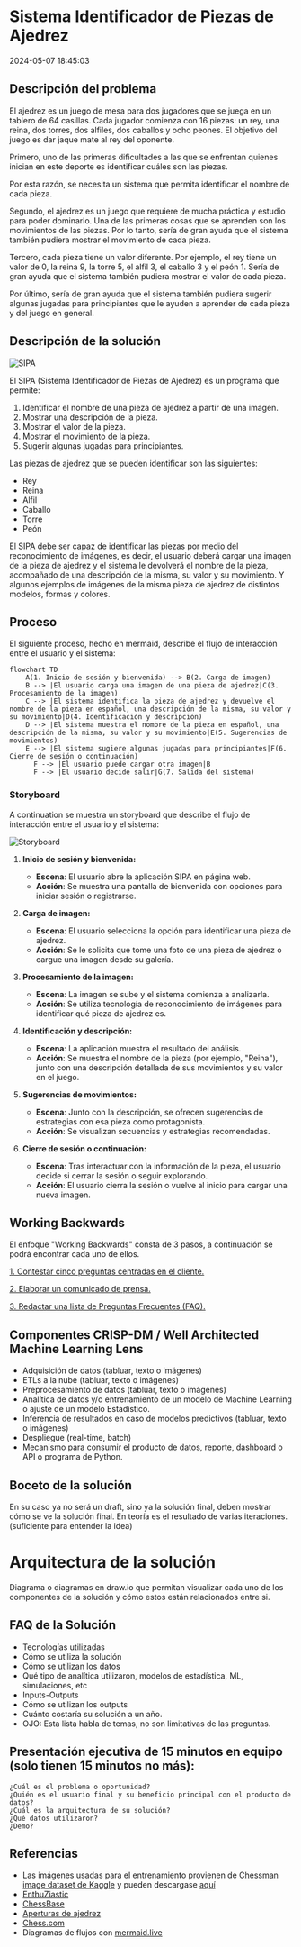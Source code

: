 
# Sistema Identificador de Piezas de Ajedrez

2024-05-07 18:45:03

## Descripción del problema

El ajedrez es un juego de mesa para dos jugadores que se juega en un tablero de 64 casillas. Cada jugador comienza con 16 piezas: un rey, una reina, dos torres, dos alfiles, dos caballos y ocho peones. El objetivo del juego es dar jaque mate al rey del oponente.

Primero, uno de las primeras dificultades a las que se enfrentan quienes inician en este deporte es identificar cuáles son las piezas.

Por esta razón, se necesita un sistema que permita identificar el nombre de cada pieza.

Segundo, el ajedrez es un juego que requiere de mucha práctica y estudio para poder dominarlo. Una de las primeras cosas que se aprenden son los movimientos de las piezas. Por lo tanto, sería de gran ayuda que el sistema también pudiera mostrar el movimiento de cada pieza.

Tercero, cada pieza tiene un valor diferente. Por ejemplo, el rey tiene un valor de 0, la reina 9, la torre 5, el alfil 3, el caballo 3 y el peón 1. Sería de gran ayuda que el sistema también pudiera mostrar el valor de cada pieza.

Por último, sería de gran ayuda que el sistema también pudiera sugerir algunas jugadas para principiantes que le ayuden a aprender de cada pieza y del juego en general.

## Descripción de la solución

![SIPA](img/banner.png)

El SIPA (Sistema Identificador de Piezas de Ajedrez) es un programa que permite:

1) Identificar el nombre de una pieza de ajedrez a partir de una imagen.
2) Mostrar una descripción de la pieza.
3) Mostrar el valor de la pieza.
4) Mostrar el movimiento de la pieza.
5) Sugerir algunas jugadas para principiantes.

Las piezas de ajedrez que se pueden identificar son las siguientes:

- Rey
- Reina
- Alfil
- Caballo
- Torre
- Peón

El SIPA debe ser capaz de identificar las piezas por medio del reconocimiento de imágenes, es decir, el usuario deberá cargar una imagen de la pieza de ajedrez y el sistema le devolverá el nombre de la pieza, acompañado de una descripción de la misma, su valor y su movimiento. Y algunos ejemplos de imágenes de la misma pieza de ajedrez de distintos modelos, formas y colores.

## Proceso

El siguiente proceso, hecho en mermaid, describe el flujo de interacción entre el usuario y el sistema:

```mermaid
flowchart TD
    A(1. Inicio de sesión y bienvenida) --> B(2. Carga de imagen)
    B --> |El usuario carga una imagen de una pieza de ajedrez|C(3. Procesamiento de la imagen)
    C --> |El sistema identifica la pieza de ajedrez y devuelve el nombre de la pieza en español, una descripción de la misma, su valor y su movimiento|D(4. Identificación y descripción)
    D --> |El sistema muestra el nombre de la pieza en español, una descripción de la misma, su valor y su movimiento|E(5. Sugerencias de movimientos)
    E --> |El sistema sugiere algunas jugadas para principiantes|F(6. Cierre de sesión o continuación)
      F --> |El usuario puede cargar otra imagen|B
      F --> |El usuario decide salir|G(7. Salida del sistema)
```

### Storyboard

A continuation se muestra un storyboard que describe el flujo de interacción entre el usuario y el sistema:

![Storyboard](img/storyboard.png)

1. **Inicio de sesión y bienvenida:**
   - **Escena**: El usuario abre la aplicación SIPA en página web.
   - **Acción**: Se muestra una pantalla de bienvenida con opciones para iniciar sesión o registrarse.

2. **Carga de imagen:**
   - **Escena**: El usuario selecciona la opción para identificar una pieza de ajedrez.
   - **Acción**: Se le solicita que tome una foto de una pieza de ajedrez o cargue una imagen desde su galería.

3. **Procesamiento de la imagen:**
   - **Escena**: La imagen se sube y el sistema comienza a analizarla.
   - **Acción**: Se utiliza tecnología de reconocimiento de imágenes para identificar qué pieza de ajedrez es.

4. **Identificación y descripción:**
   - **Escena**: La aplicación muestra el resultado del análisis.
   - **Acción**: Se muestra el nombre de la pieza (por ejemplo, "Reina"), junto con una descripción detallada de sus movimientos y su valor en el juego.

5. **Sugerencias de movimientos:**
   - **Escena**: Junto con la descripción, se ofrecen sugerencias de estrategias con esa pieza como protagonista.
   - **Acción**: Se visualizan secuencias y estrategias recomendadas.

6. **Cierre de sesión o continuación:**
   - **Escena**: Tras interactuar con la información de la pieza, el usuario decide si cerrar la sesión o seguir explorando.
   - **Acción**: El usuario cierra la sesión o vuelve al inicio para cargar una nueva imagen.

## Working Backwards

El enfoque "Working Backwards" consta de 3 pasos, a continuación se podrá encontrar cada uno de ellos.

[1. Contestar cinco preguntas centradas en el cliente.](5_questions.md)

[2. Elaborar un comunicado de prensa.](press_release.md)

[3. Redactar una lista de Preguntas Frecuentes (FAQ).](faq.md)

## Componentes  CRISP-DM / Well Architected Machine Learning Lens

- Adquisición de datos (tabluar, texto o imágenes)
- ETLs a la nube (tabluar, texto o imágenes)
- Preprocesamiento de datos (tabluar, texto o imágenes)
- Analítica de datos y/o entrenamiento de un modelo de Machine Learning o ajuste de un modelo Estadístico.
- Inferencia de resultados en caso de modelos predictivos (tabluar, texto o imágenes)
- Despliegue (real-time, batch)
- Mecanismo para consumir el producto de datos, reporte, dashboard o API o programa de Python.

## Boceto de la solución

En su caso ya no será un draft, sino ya la solución final, deben mostrar cómo se ve la solución final. En teoría es el resultado de varias iteraciones. (suficiente para entender la idea)

# Arquitectura de la solución

Diagrama o diagramas en draw.io que permitan visualizar cada uno de los componentes de la solución y cómo estos están relacionados entre si.

## FAQ de la Solución

- Tecnologías utilizadas
- Cómo se utiliza la solución
- Cómo se utilizan los datos
- Qué tipo de analítica utilizaron, modelos de estadística, ML, simulaciones, etc
- Inputs-Outputs
- Cómo se utilizan los outputs
- Cuánto costaría su solución a un año.
- OJO: Esta lista habla de temas, no son limitativas de las preguntas.

## Presentación ejecutiva de 15 minutos en equipo (solo tienen 15 minutos no más):

    ¿Cuál es el problema o oportunidad?
    ¿Quién es el usuario final y su beneficio principal con el producto de datos?
    ¿Cuál es la arquitectura de su solución?
    ¿Qué datos utilizaron?
    ¿Demo?

## Referencias

- Las imágenes usadas para el entrenamiento provienen de [Chessman image dataset de Kaggle](https://www.kaggle.com/niteshfre/chessman-image-dataset) y pueden descargase [aquí](https://www.kaggle.com/datasets/niteshfre/chessman-image-dataset?resource=download)
- [EnthuZiastic](https://enthu.com/blog/chess/why-is-chess-so-hard/)
- [ChessBase](https://en.chessbase.com/post/five-problems-most-new-chess-players-face)
- [Aperturas de ajedrez](https://chess-site.com/articles/chess-openings/)
- [Chess.com](https://www.chess.com/learn-how-to-play-chess)
- Diagramas de flujos con [mermaid.live](https://mermaid.live/)
